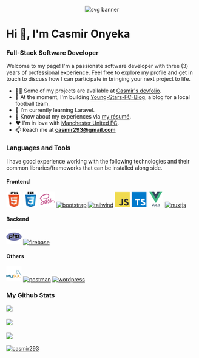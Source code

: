 <p align="center">
<img src="https://i.postimg.cc/6QvjWFtt/IMG-4578-2.avif" alt='svg banner' width=100% height=10%/> 
</p>

<h1 align=""> Hi 👋, I'm Casmir Onyeka </h1>
<h3 align="">Full-Stack Software Developer</h3>

Welcome to my page! I'm a passionate software developer with three (3) years of professional experience. Feel free to explore my profile and get in touch to discuss how I can participate in bringing your next project to life.

- 👨‍💻 Some of my projects are available at [Casmir's devfolio](https://www.casmir.dev/).
- 🔭 At the moment, I'm building [Young-Stars-FC-Blog](https://github.com/Casmir293/Young-Stars-FC-Blog), a blog for a local football team. 
- 🌱 I’m currently learning Laravel.
- 📄 Know about my experiences via [my résumé](https://drive.google.com/file/d/1llcpu3NqoCcJ-X_y2f9jtRuu7n0yv8-E/view).
- ❤️ I'm in love with [Manchester United FC](https://www.manutd.com).
- 📫 Reach me at **casmir293@gmail.com** 

### Languages and Tools 
I have good experience working with the following technologies and their common libraries/frameworks that can be installed along side.
#### Frontend
  <a href="https://www.w3.org/html/" target="_blank" rel="noreferrer"><img
        src="https://raw.githubusercontent.com/devicons/devicon/master/icons/html5/html5-original-wordmark.svg"
        alt="html5" width="40" height="40" /></a> <a href="https://www.w3schools.com/css/" target="_blank" rel="noreferrer"><img
        src="https://raw.githubusercontent.com/devicons/devicon/master/icons/css3/css3-original-wordmark.svg" alt="css3"
        width="40" height="40" /></a> <a href="https://sass-lang.com" target="_blank" rel="noreferrer"><img
        src="https://raw.githubusercontent.com/devicons/devicon/master/icons/sass/sass-original.svg" alt="sass"
        width="40" height="40" /></a> <a href="https://getbootstrap.com" target="_blank" rel="noreferrer"><img
        src="https://en.vetores.org/d/bootstrap.svg"
        alt="bootstrap" width="40" height="40" /></a> <a href="https://tailwindcss.com/" target="_blank" rel="noreferrer"><img
        src="https://www.vectorlogo.zone/logos/tailwindcss/tailwindcss-icon.svg" alt="tailwind" width="40"
        height="40" /></a> <a href="https://developer.mozilla.org/en-US/docs/Web/JavaScript" target="_blank" rel="noreferrer"><img
        src="https://raw.githubusercontent.com/devicons/devicon/master/icons/javascript/javascript-original.svg"
        alt="javascript" width="40" height="40" /></a> <a href="https://www.typescriptlang.org/" target="_blank" rel="noreferrer"><img
        src="https://raw.githubusercontent.com/devicons/devicon/master/icons/typescript/typescript-original.svg"
        alt="typescript" width="40" height="40" /></a> <a href="https://vuejs.org/" target="_blank" rel="noreferrer"><img 
        src="https://raw.githubusercontent.com/devicons/devicon/master/icons/vuejs/vuejs-original-wordmark.svg"
        alt="vuejs" width="40" height="40" /></a> <a href="https://nuxtjs.org/" target="_blank" rel="noreferrer"><img
        src="https://www.vectorlogo.zone/logos/nuxtjs/nuxtjs-icon.svg" alt="nuxtjs" width="40" height="40" /></a>

#### Backend
  <a href="https://www.php.net" target="_blank" rel="noreferrer"><img
        src="https://raw.githubusercontent.com/devicons/devicon/master/icons/php/php-original.svg" alt="php" width="40"
        height="40" /></a> <a href="https://firebase.google.com/" target="_blank" rel="noreferrer"> <img
        src="https://www.vectorlogo.zone/logos/firebase/firebase-icon.svg" alt="firebase" width="40" height="40" /></a>

#### Others
  <a href="https://www.mysql.com/" target="_blank" rel="noreferrer"><img
        src="https://raw.githubusercontent.com/devicons/devicon/master/icons/mysql/mysql-original-wordmark.svg"
        alt="mysql" width="40" height="40" /></a> <a href="https://postman.com" target="_blank" rel="noreferrer"><img
        src="https://www.vectorlogo.zone/logos/getpostman/getpostman-icon.svg" alt="postman" width="40" height="40" /></a> <a href="https://wordpress.org/" target="_blank" rel="noreferrer"><img       src="https://www.logo.wine/a/logo/WordPress.com/WordPress.com-Logo.wine.svg" alt="wordpress" width="40" height="40"/></a>

### My Github Stats 
<p align="">
<img src="https://github-readme-stats.vercel.app/api/top-langs?username=casmir293&theme=dark&show_icons=true&locale=en&layout=compact"/>  <br><br>
<img src="https://github-readme-stats.vercel.app/api?username=casmir293&theme=dark&show_icons=true&locale=en" /> <br><br>
<img src="https://github-readme-streak-stats.herokuapp.com/?user=casmir293&theme=dark" />
  <p align="left"> <a href="https://github.com/ryo-ma/github-profile-trophy"><img src="https://github-profile-trophy.vercel.app/?username=casmir293" alt="casmir293" /></a> </p>

</p>
